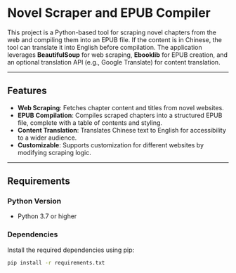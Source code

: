 # Novel Scraper and EPUB Compiler

This project is a Python-based tool for scraping novel chapters from the web and compiling them into an EPUB file. If the content is in Chinese, the tool can translate it into English before compilation. The application leverages **BeautifulSoup** for web scraping, **Ebooklib** for EPUB creation, and an optional translation API (e.g., Google Translate) for content translation.

---

## Features

- **Web Scraping**: Fetches chapter content and titles from novel websites.
- **EPUB Compilation**: Compiles scraped chapters into a structured EPUB file, complete with a table of contents and styling.
- **Content Translation**: Translates Chinese text to English for accessibility to a wider audience.
- **Customizable**: Supports customization for different websites by modifying scraping logic.

---

## Requirements

### Python Version
- Python 3.7 or higher

### Dependencies
Install the required dependencies using pip:
```bash
pip install -r requirements.txt
